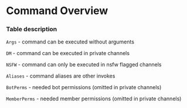 # Command Overview

### Table description

`Args` - command can be executed without arguments

`DM` - command can be executed in private channels

`NSFW` - command can only be executed in nsfw flagged channels

`Aliases` - command aliases are other invokes

`BotPerms` - needed bot permissions (omitted in private channels)

`MemberPerms` - needed member permissions (omitted in private channels)

<AllCommands/>
